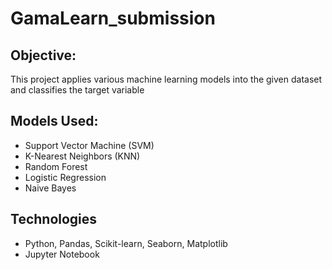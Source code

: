 # GamaLearn_submission

## Objective:
This project applies various machine learning models into the given dataset and classifies the target variable

## Models Used:
- Support Vector Machine (SVM)
- K-Nearest Neighbors (KNN)
- Random Forest
- Logistic Regression
- Naive Bayes

## Technologies

- Python, Pandas, Scikit-learn, Seaborn, Matplotlib
- Jupyter Notebook
